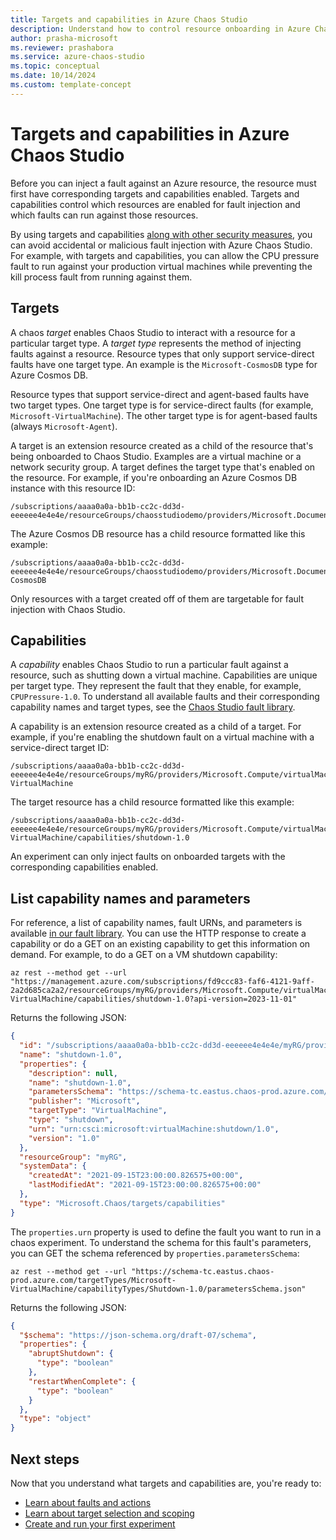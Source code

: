```yaml
---
title: Targets and capabilities in Azure Chaos Studio
description: Understand how to control resource onboarding in Azure Chaos Studio by using targets and capabilities.
author: prasha-microsoft
ms.reviewer: prashabora
ms.service: azure-chaos-studio
ms.topic: conceptual
ms.date: 10/14/2024
ms.custom: template-concept
---
```


# Targets and capabilities in Azure Chaos Studio

Before you can inject a fault against an Azure resource, the resource must first have corresponding targets and capabilities enabled. Targets and capabilities control which resources are enabled for fault injection and which faults can run against those resources.

By using targets and capabilities [along with other security measures](chaos-studio-permissions-security.md), you can avoid accidental or malicious fault injection with Azure Chaos Studio. For example, with targets and capabilities, you can allow the CPU pressure fault to run against your production virtual machines while preventing the kill process fault from running against them.

## Targets

A chaos *target* enables Chaos Studio to interact with a resource for a particular target type. A *target type* represents the method of injecting faults against a resource. Resource types that only support service-direct faults have one target type. An example is the `Microsoft-CosmosDB` type for Azure Cosmos DB.

Resource types that support service-direct and agent-based faults have two target types. One target type is for service-direct faults (for example, `Microsoft-VirtualMachine`). The other target type is for agent-based faults (always `Microsoft-Agent`).

A target is an extension resource created as a child of the resource that's being onboarded to Chaos Studio. Examples are a virtual machine or a network security group. A target defines the target type that's enabled on the resource. For example, if you're onboarding an Azure Cosmos DB instance with this resource ID:

```
/subscriptions/aaaa0a0a-bb1b-cc2c-dd3d-eeeeee4e4e4e/resourceGroups/chaosstudiodemo/providers/Microsoft.DocumentDB/databaseAccounts/myDB
```

The Azure Cosmos DB resource has a child resource formatted like this example:

```
/subscriptions/aaaa0a0a-bb1b-cc2c-dd3d-eeeeee4e4e4e/resourceGroups/chaosstudiodemo/providers/Microsoft.DocumentDB/databaseAccounts/myDB/providers/Microsoft.Chaos/targets/Microsoft-CosmosDB
```

Only resources with a target created off of them are targetable for fault injection with Chaos Studio.

## Capabilities

A *capability* enables Chaos Studio to run a particular fault against a resource, such as shutting down a virtual machine. Capabilities are unique per target type. They represent the fault that they enable, for example, `CPUPressure-1.0`. To understand all available faults and their corresponding capability names and target types, see the [Chaos Studio fault library](chaos-studio-fault-library.md).

A capability is an extension resource created as a child of a target. For example, if you're enabling the shutdown fault on a virtual machine with a service-direct target ID:

```
/subscriptions/aaaa0a0a-bb1b-cc2c-dd3d-eeeeee4e4e4e/resourceGroups/myRG/providers/Microsoft.Compute/virtualMachines/myVM/providers/Microsoft.Chaos/targets/Microsoft-VirtualMachine
```

The target resource has a child resource formatted like this example:

```
/subscriptions/aaaa0a0a-bb1b-cc2c-dd3d-eeeeee4e4e4e/resourceGroups/myRG/providers/Microsoft.Compute/virtualMachines/myVM/providers/Microsoft.Chaos/targets/Microsoft-VirtualMachine/capabilities/shutdown-1.0
```

An experiment can only inject faults on onboarded targets with the corresponding capabilities enabled.

## List capability names and parameters
For reference, a list of capability names, fault URNs, and parameters is available [in our fault library](chaos-studio-fault-library.md). You can use the HTTP response to create a capability or do a GET on an existing capability to get this information on demand. For example, to do a GET on a VM shutdown capability:

```azurecli
az rest --method get --url "https://management.azure.com/subscriptions/fd9ccc83-faf6-4121-9aff-2a2d685ca2a2/resourceGroups/myRG/providers/Microsoft.Compute/virtualMachines/myVM/providers/Microsoft.Chaos/targets/Microsoft-VirtualMachine/capabilities/shutdown-1.0?api-version=2023-11-01"
```

Returns the following JSON:

```JSON
{
  "id": "/subscriptions/aaaa0a0a-bb1b-cc2c-dd3d-eeeeee4e4e4e/myRG/providers/Microsoft.Compute/virtualMachines/myVM/providers/Microsoft.Chaos/targets/Microsoft-VirtualMachine/capabilities/shutdown-1.0",
  "name": "shutdown-1.0",
  "properties": {
    "description": null,
    "name": "shutdown-1.0",
    "parametersSchema": "https://schema-tc.eastus.chaos-prod.azure.com/targetTypes/Microsoft-VirtualMachine/capabilityTypes/Shutdown-1.0/parametersSchema.json",
    "publisher": "Microsoft",
    "targetType": "VirtualMachine",
    "type": "shutdown",
    "urn": "urn:csci:microsoft:virtualMachine:shutdown/1.0",
    "version": "1.0"
  },
  "resourceGroup": "myRG",
  "systemData": {
    "createdAt": "2021-09-15T23:00:00.826575+00:00",
    "lastModifiedAt": "2021-09-15T23:00:00.826575+00:00"
  },
  "type": "Microsoft.Chaos/targets/capabilities"
}
```

The `properties.urn` property is used to define the fault you want to run in a chaos experiment. To understand the schema for this fault's parameters, you can GET the schema referenced by `properties.parametersSchema`:

```azurecli
az rest --method get --url "https://schema-tc.eastus.chaos-prod.azure.com/targetTypes/Microsoft-VirtualMachine/capabilityTypes/Shutdown-1.0/parametersSchema.json"
```

Returns the following JSON:
```JSON
{
  "$schema": "https://json-schema.org/draft-07/schema",
  "properties": {
    "abruptShutdown": {
      "type": "boolean"
    },
    "restartWhenComplete": {
      "type": "boolean"
    }
  },
  "type": "object"
}
```

## Next steps
Now that you understand what targets and capabilities are, you're ready to:
- [Learn about faults and actions](chaos-studio-faults-actions.md)
- [Learn about target selection and scoping](chaos-studio-target-selection.md)
- [Create and run your first experiment](chaos-studio-tutorial-service-direct-portal.md)
